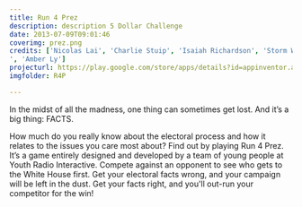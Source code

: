 ```yaml
---
title: Run 4 Prez
description: description 5 Dollar Challenge
date: 2013-07-09T09:01:46
coverimg: prez.png
credits: ['Nicolas Lai', 'Charlie Stuip', 'Isaiah Richardson', 'Storm White', 'Desmond Meagley', 'Asha Richardson', 'Lissa Soep', 'Teresa Chin
', 'Amber Ly']
projecturl: https://play.google.com/store/apps/details?id=appinventor.ai_innovation.Run4Prez
imgfolder: R4P

---
```


In the midst of all the madness, one thing can sometimes get lost. And it’s a big thing: FACTS.

How much do you really know about the electoral process and how it relates to the issues you care most about? Find out by playing Run 4 Prez. It’s a game entirely designed and developed by a team of young people at Youth Radio Interactive. Compete against an opponent to see who gets to the White House first. Get your electoral facts wrong, and your campaign will be left in the dust. Get your facts right, and you'll out-run your competitor for the win! 
